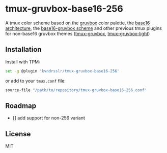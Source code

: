 # tmux-gruvbox-base16-256

A tmux color scheme based on the [gruvbox](https://github.com/morhetz/gruvbox) color palette, the [base16 architecture](https://github.com/chriskempson/base16), the [base16-gruvbox scheme](https://github.com/dawikur/base16-gruvbox-scheme) and other previous tmux plugins for non-base16 gruvbox themes ([tmux-gruvbox](https://github.com/egel/tmux-gruvbox), [tmux-gruvbox-light](https://github.com/jsec/tmux-gruvbox-light))

## Installation

Install with TPM:

```bash
set -g @plugin 'kvndrsslr/tmux-gruvbox-base16-256'
```

or add to your `tmux.conf` file:

```bash
source-file "/path/to/repository/tmux-gruvbox-base16-256.conf"
```

## Roadmap

* [] add support for non-256 variant

## License

MIT
